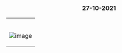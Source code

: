 #

### <p align="center"> 27-10-2021 </p>

<table>
	<tr>
		 <td>


</br>
	
![image](https://user-images.githubusercontent.com/76246106/139063767-81194385-2dc5-4b83-aedc-f8de8b170e2d.png)
       
</table>

</br>
